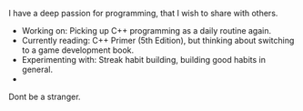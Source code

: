 I have a deep passion for programming, that I wish to share with others.

* Working on: Picking up C++ programming as a daily routine again.
* Currently reading: C++ Primer (5th Edition), but thinking about switching to a game development book.
* Experimenting with: Streak habit building, building good habits in general.
* 
Dont be a stranger.
